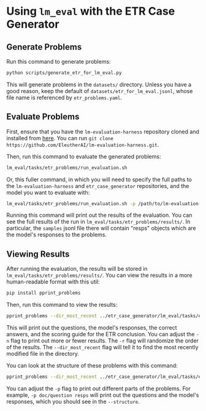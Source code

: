 # Using `lm_eval` with the ETR Case Generator

## Generate Problems

Run this command to generate problems:

```bash
python scripts/generate_etr_for_lm_eval.py
```

This will generate problems in the `datasets/` directory. Unless you have a good reason, keep the default of `datasets/etr_for_lm_eval.jsonl`, whose file name is referenced by `etr_problems.yaml`. 

## Evaluate Problems

First, ensure that you have the `lm-evaluation-harness` repository cloned and installed from [here](https://github.com/EleutherAI/lm-evaluation-harness). You can run `git clone https://github.com/EleutherAI/lm-evaluation-harness.git`.

Then, run this command to evaluate the generated problems:

```bash
lm_eval/tasks/etr_problems/run_evaluation.sh
```

Or, this fuller command, in which you will need to specify the full paths to the `lm-evaluation-harness` and `etr_case_generator` repositories, and the model you want to evaluate with:

```bash
lm_eval/tasks/etr_problems/run_evaluation.sh -p /path/to/lm-evaluation-harness -i /path/to/etr_case_generator  -m gpt-4-turbo
```

Running this command will print out the results of the evaluation. You can see the full results of the run in `lm_eval/tasks/etr_problems/results/`. In particular, the `samples` jsonl file there will contain "resps" objects which are the model's responses to the problems.

## Viewing Results

After running the evaluation, the results will be stored in `lm_eval/tasks/etr_problems/results/`. You can view the results in a more human-readable format with this util:

```bash
pip install pprint_problems
```

Then, run this command to view the results:

```bash
pprint_problems --dir_most_recent ../etr_case_generator/lm_eval/tasks/etr_problems/results/ -p doc/question resps correct doc/scoring_guide/etr_conclusion doc/scoring_guide/etr_conclusion_is_categorical -n 3 -r
```

This will print out the questions, the model's responses, the correct answers, and the scoring guide for the ETR conclusion. You can adjust the `-n` flag to print out more or fewer results. The `-r` flag will randomize the order of the results. The `--dir_most_recent` flag will tell it to find the most recently modified file in the directory.

You can look at the structure of these problems with this command:

```bash
pprint_problems --dir_most_recent ../etr_case_generator/lm_eval/tasks/etr_problems/results/ --structure
```

You can adjust the `-p` flag to print out different parts of the problems. For example, `-p doc/question resps` will print out the questions and the model's responses, which you should see in the `--structure`.